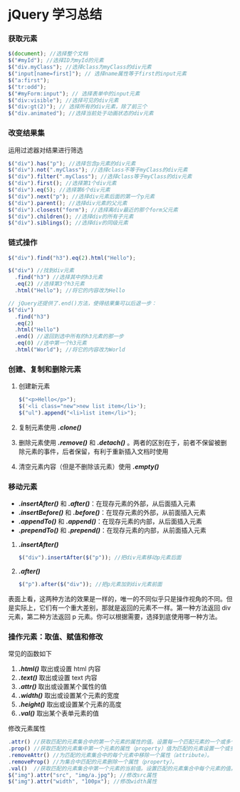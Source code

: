 # jQuery 学习总结

### 获取元素

```javascript
$(document); //选择整个文档
$("#myId"); //选择ID为myId的元素
$("div.myClass"); //选择class为myClass的div元素
$("input[name=first]"); // 选择name属性等于first的input元素
$("a:first");
$("tr:odd");
$("#myForm:input"); // 选择表单中的input元素
$("div:visible"); //选择可见的div元素
$("div:gt(2)"); // 选择所有的div元素，除了前三个
$("div.animated"); //选择当前处于动画状态的div元素
```

### 改变结果集

运用过滤器对结果进行筛选

```javascript
$("div").has("p"); //选择包含p元素的div元素
$("div").not(".myClass"); //选择class不等于myClass的div元素
$("div").filter(".myClass"); //选择class等于myClass的div元素
$("div").first(); //选择第1个div元素
$("div").eq(5); //选择第6个div元素
$("div").next("p"); //选择div元素后面的第一个p元素
$("div").parent(); //选择div元素的父元素
$("div").closest("form"); //选择离div最近的那个form父元素
$("div").children(); //选择div的所有子元素
$("div").siblings(); //选择div的同级元素
```

### 链式操作

```javascript
$("div").find("h3").eq(2).html("Hello");

$("div") //找到div元素
  .find("h3") //选择其中的h3元素
  .eq(2) //选择第3个h3元素
  .html("Hello"); //将它的内容改为Hello

// jQuery还提供了.end()方法，使得结果集可以后退一步：
$("div")
  .find("h3")
  .eq(2)
  .html("Hello")
  .end() //退回到选中所有的h3元素的那一步
  .eq(0) //选中第一个h3元素
  .html("World"); //将它的内容改为World
```

### 创建、复制和删除元素

1. 创建新元素

   ```javascript
   $("<p>Hello</p>");
   $('<li class="new">new list item</li>');
   $("ul").append("<li>list item</li>");
   ```

2. 复制元素使用 **_.clone()_**
3. 删除元素使用 **_.remove()_** 和 **_.detach()_** 。两者的区别在于，前者不保留被删除元素的事件，后者保留，有利于重新插入文档时使用
4. 清空元素内容（但是不删除该元素）使用 **_.empty()_**

### 移动元素

- **_.insertAfter()_** 和 **_.after()_**：在现存元素的外部，从后面插入元素
- **_.insertBefore()_** 和 **_.before()_**：在现存元素的外部，从前面插入元素
- **_.appendTo()_** 和 **_.append()_**：在现存元素的内部，从后面插入元素
- **_.prependTo()_** 和 **_.prepend()_**：在现存元素的内部，从前面插入元素

1. **_.insertAfter()_**

   ```javascript
   $("div").insertAfter($("p")); //把div元素移动p元素后面
   ```

2. **_.after()_**

   ```javascript
   $("p").after($("div")); //把p元素加到div元素前面
   ```

表面上看，这两种方法的效果是一样的，唯一的不同似乎只是操作视角的不同。但是实际上，它们有一个重大差别，那就是返回的元素不一样。第一种方法返回 div 元素，第二种方法返回 p 元素。你可以根据需要，选择到底使用哪一种方法。

### 操作元素：取值、赋值和修改

常见的函数如下

1. **_.html()_** 取出或设置 html 内容
2. **_.text()_** 取出或设置 text 内容
3. **_.attr()_** 取出或设置某个属性的值
4. **_.width()_** 取出或设置某个元素的宽度
5. **_.height()_** 取出或设置某个元素的高度
6. **_.val()_** 取出某个表单元素的值

修改元素属性

```javascript
.attr() //获取匹配的元素集合中的第一个元素的属性的值。设置每一个匹配元素的一个或多个属性。
.prop() //获取匹配的元素集中第一个元素的属性（property）值为匹配的元素设置一个或多个属性（properties）。
.removeAttr() //为匹配的元素集合中的每个元素中移除一个属性（attribute）。
.removeProp() //为集合中匹配的元素删除一个属性（property）。
.val()  //获取匹配的元素集合中第一个元素的当前值。设置匹配的元素集合中每个元素的值。
$("img").attr("src", "img/a.jpg"); //修改src属性
$("img").attr("width", "100px"); //修改width属性
```
